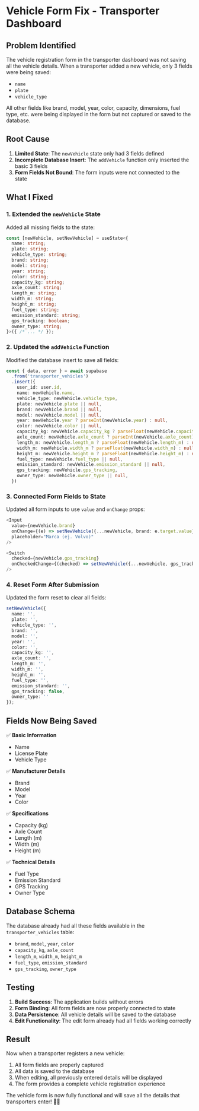 # Vehicle Form Fix - Transporter Dashboard

## Problem Identified

The vehicle registration form in the transporter dashboard was not saving all the vehicle details. When a transporter added a new vehicle, only 3 fields were being saved:
- `name`
- `plate` 
- `vehicle_type`

All other fields like brand, model, year, color, capacity, dimensions, fuel type, etc. were being displayed in the form but not captured or saved to the database.

## Root Cause

1. **Limited State**: The `newVehicle` state only had 3 fields defined
2. **Incomplete Database Insert**: The `addVehicle` function only inserted the basic 3 fields
3. **Form Fields Not Bound**: The form inputs were not connected to the state

## What I Fixed

### 1. Extended the `newVehicle` State
Added all missing fields to the state:
```typescript
const [newVehicle, setNewVehicle] = useState<{ 
  name: string; 
  plate: string; 
  vehicle_type: string; 
  brand: string; 
  model: string; 
  year: string; 
  color: string; 
  capacity_kg: string; 
  axle_count: string; 
  length_m: string; 
  width_m: string; 
  height_m: string; 
  fuel_type: string; 
  emission_standard: string; 
  gps_tracking: boolean; 
  owner_type: string; 
}>({ /* ... */ });
```

### 2. Updated the `addVehicle` Function
Modified the database insert to save all fields:
```typescript
const { data, error } = await supabase
  .from('transporter_vehicles')
  .insert({
    user_id: user.id,
    name: newVehicle.name,
    vehicle_type: newVehicle.vehicle_type,
    plate: newVehicle.plate || null,
    brand: newVehicle.brand || null,
    model: newVehicle.model || null,
    year: newVehicle.year ? parseInt(newVehicle.year) : null,
    color: newVehicle.color || null,
    capacity_kg: newVehicle.capacity_kg ? parseFloat(newVehicle.capacity_kg) : null,
    axle_count: newVehicle.axle_count ? parseInt(newVehicle.axle_count) : null,
    length_m: newVehicle.length_m ? parseFloat(newVehicle.length_m) : null,
    width_m: newVehicle.width_m ? parseFloat(newVehicle.width_m) : null,
    height_m: newVehicle.height_m ? parseFloat(newVehicle.height_m) : null,
    fuel_type: newVehicle.fuel_type || null,
    emission_standard: newVehicle.emission_standard || null,
    gps_tracking: newVehicle.gps_tracking,
    owner_type: newVehicle.owner_type || null,
  })
```

### 3. Connected Form Fields to State
Updated all form inputs to use `value` and `onChange` props:
```typescript
<Input 
  value={newVehicle.brand} 
  onChange={(e) => setNewVehicle({...newVehicle, brand: e.target.value})} 
  placeholder="Marca (ej. Volvo)" 
/>

<Switch 
  checked={newVehicle.gps_tracking} 
  onCheckedChange={(checked) => setNewVehicle({...newVehicle, gps_tracking: checked})} 
/>
```

### 4. Reset Form After Submission
Updated the form reset to clear all fields:
```typescript
setNewVehicle({ 
  name: '', 
  plate: '', 
  vehicle_type: '', 
  brand: '', 
  model: '', 
  year: '', 
  color: '', 
  capacity_kg: '', 
  axle_count: '', 
  length_m: '', 
  width_m: '', 
  height_m: '', 
  fuel_type: '', 
  emission_standard: '', 
  gps_tracking: false, 
  owner_type: '' 
});
```

## Fields Now Being Saved

✅ **Basic Information**
- Name
- License Plate
- Vehicle Type

✅ **Manufacturer Details**
- Brand
- Model
- Year
- Color

✅ **Specifications**
- Capacity (kg)
- Axle Count
- Length (m)
- Width (m)
- Height (m)

✅ **Technical Details**
- Fuel Type
- Emission Standard
- GPS Tracking
- Owner Type

## Database Schema

The database already had all these fields available in the `transporter_vehicles` table:
- `brand`, `model`, `year`, `color`
- `capacity_kg`, `axle_count`
- `length_m`, `width_m`, `height_m`
- `fuel_type`, `emission_standard`
- `gps_tracking`, `owner_type`

## Testing

1. **Build Success**: The application builds without errors
2. **Form Binding**: All form fields are now properly connected to state
3. **Data Persistence**: All vehicle details will be saved to the database
4. **Edit Functionality**: The edit form already had all fields working correctly

## Result

Now when a transporter registers a new vehicle:
1. All form fields are properly captured
2. All data is saved to the database
3. When editing, all previously entered details will be displayed
4. The form provides a complete vehicle registration experience

The vehicle form is now fully functional and will save all the details that transporters enter! 🚛✅
